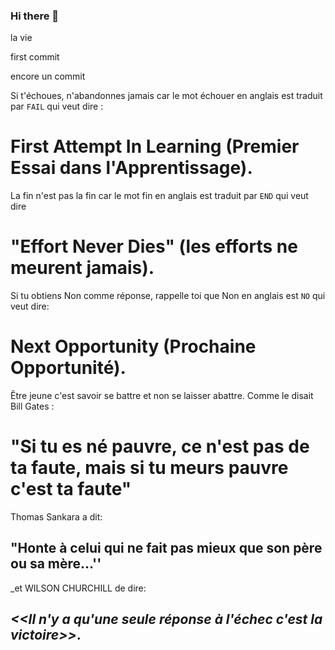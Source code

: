 ### Hi there 👋

<!--
**abdouwade1996/abdouwade1996** is a ✨ _special_ ✨ repository because its `README.md` (this file) appears on your GitHub profile.

Here are some ideas to get you started:

- 🔭 I’m currently working on ...
- 🌱 I’m currently learning ...
- 👯 I’m looking to collaborate on ...
- 🤔 I’m looking for help with ...
- 💬 Ask me about ...
- 📫 How to reach me: ...
- 😄 Pronouns: ...
- ⚡ Fun fact: ...
-->

la vie 

first commit

encore un commit


Si t'échoues, n'abandonnes jamais car le mot échouer en anglais est traduit par `FAIL` qui veut dire : 
# First Attempt In Learning (Premier Essai dans l'Apprentissage).

La fin n'est pas la fin car le mot fin en anglais est traduit par `END` qui veut dire 
# "Effort Never Dies" (les efforts ne meurent jamais).

Si tu obtiens Non comme réponse, rappelle toi que Non en anglais est `NO` qui veut dire:
# Next Opportunity (Prochaine Opportunité).

Être jeune c'est savoir se battre et non se laisser abattre.
Comme le disait Bill Gates :
# "Si tu es né pauvre, ce n'est pas de ta faute, mais si tu meurs pauvre c'est ta faute"

Thomas Sankara a dit: 
## "Honte à celui qui ne fait pas mieux que son père ou sa mère...''
_et WILSON CHURCHILL de dire: 
## _<<Il n'y a qu'une seule réponse à l'échec c'est la victoire>>_.
